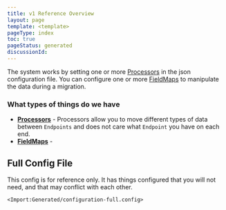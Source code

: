 ```yaml
---
title: v1 Reference Overview
layout: page
template: <template>
pageType: index
toc: true
pageStatus: generated
discussionId: 
---
```


The system works by setting one or more [Processors](../v1/Processors/index.md) in the json 
configuration file. You can configure one or more [FieldMaps](../v1/FieldMaps/index.md) to 
manipulate the data during a migration.

### What types of things do we have

- **[Processors](../v1/Processors/index.md)** - Processors allow you to move different types of data between `Endpoints` and does not care what `Endpoint` you have on each end.
- **[FieldMaps](../v1/FieldMaps/index.md)** - 

## Full Config File

This config is for reference only. It has things configured that you will not need, and that may conflict with each other.

```
<Import:Generated/configuration-full.config>
```